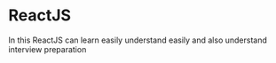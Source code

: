 # ReactJS
In this ReactJS can learn easily understand easily and also understand interview preparation
